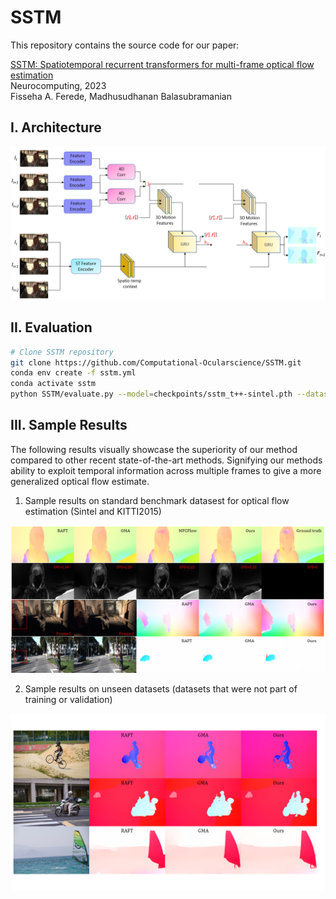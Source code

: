 # SSTM
This repository contains the source code for our paper:

[SSTM: Spatiotemporal recurrent transformers for multi-frame optical flow estimation](https://www.sciencedirect.com/science/article/abs/pii/S0925231223008287?via%3Dihub)<br/>
Neurocomputing, 2023 <br/>
Fisseha A. Ferede, Madhusudhanan Balasubramanian<br/>

## I. Architecture

<img src="Architecture_SSTM.png">


## II. Evaluation 

```bash
# Clone SSTM repository
git clone https://github.com/Computational-Ocularscience/SSTM.git
conda env create -f sstm.yml
conda activate sstm
python SSTM/evaluate.py --model=checkpoints/sstm_t++-sintel.pth --dataset=sintel
```

## III. Sample Results
The following results visually showcase the superiority of our method compared to other recent state-of-the-art methods. Signifying our methods ability to exploit temporal information across multiple frames to give a more generalized optical flow estimate.

1. Sample results on standard benchmark datasest for optical flow estimation (Sintel and KITTI2015)
<img src="results/sintel_kitti_results.png">

2. Sample results on unseen datasets (datasets that were not part of training or validation)
<img src="results/davis_results.png">